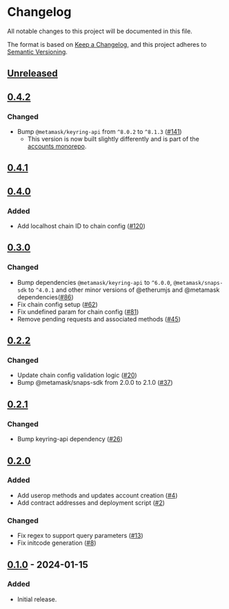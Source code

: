 # Changelog

All notable changes to this project will be documented in this file.

The format is based on [Keep a Changelog](https://keepachangelog.com/en/1.0.0/),
and this project adheres to [Semantic Versioning](https://semver.org/spec/v2.0.0.html).

## [Unreleased]

## [0.4.2]

### Changed

- Bump `@metamask/keyring-api` from `^8.0.2` to `^8.1.3` ([#141](https://github.com/MetaMask/snap-account-abstraction-keyring/pull/141))
  - This version is now built slightly differently and is part of the [accounts monorepo](https://github.com/MetaMask/accounts).

## [0.4.1]

## [0.4.0]

### Added

- Add localhost chain ID to chain config ([#120](https://github.com/MetaMask/snap-account-abstraction-keyring/pull/120))

## [0.3.0]

### Changed

- Bump dependencies `@metamask/keyring-api` to `^6.0.0`, `@metamask/snaps-sdk` to `^4.0.1` and other minor versions of @etherumjs and @metamask dependencies([#86](https://github.com/MetaMask/snap-account-abstraction-keyring/pull/86))
- Fix chain config setup ([#62](https://github.com/MetaMask/snap-account-abstraction-keyring/pull/62))
- Fix undefined param for chain config ([#81](https://github.com/MetaMask/snap-account-abstraction-keyring/pull/81))
- Remove pending requests and associated methods ([#45](https://github.com/MetaMask/snap-account-abstraction-keyring/pull/45))

## [0.2.2]

### Changed

- Update chain config validation logic ([#20](https://github.com/MetaMask/snap-account-abstraction-keyring/pull/20))
- Bump @metamask/snaps-sdk from 2.0.0 to 2.1.0 ([#37](https://github.com/MetaMask/snap-account-abstraction-keyring/pull/37))

## [0.2.1]

### Changed

- Bump keyring-api dependency ([#26](https://github.com/MetaMask/snap-account-abstraction-keyring/pull/26))

## [0.2.0]

### Added

- Add userop methods and updates account creation ([#4](https://github.com/MetaMask/snap-account-abstraction-keyring/pull/4))
- Add contract addresses and deployment script ([#2](https://github.com/MetaMask/snap-account-abstraction-keyring/pull/2))

### Changed

- Fix regex to support query parameters ([#13](https://github.com/MetaMask/snap-account-abstraction-keyring/pull/13))
- Fix initcode generation ([#8](https://github.com/MetaMask/snap-account-abstraction-keyring/pull/8))

## [0.1.0] - 2024-01-15

### Added

- Initial release.

[Unreleased]: https://github.com/MetaMask/snap-account-abstraction-keyring/compare/v0.4.2...HEAD
[0.4.2]: https://github.com/MetaMask/snap-account-abstraction-keyring/compare/v0.4.1...v0.4.2
[0.4.1]: https://github.com/MetaMask/snap-account-abstraction-keyring/compare/v0.4.0...v0.4.1
[0.4.0]: https://github.com/MetaMask/snap-account-abstraction-keyring/compare/v0.3.0...v0.4.0
[0.3.0]: https://github.com/MetaMask/snap-account-abstraction-keyring/compare/v0.2.2...v0.3.0
[0.2.2]: https://github.com/MetaMask/snap-account-abstraction-keyring/compare/v0.2.1...v0.2.2
[0.2.1]: https://github.com/MetaMask/snap-account-abstraction-keyring/compare/v0.2.0...v0.2.1
[0.2.0]: https://github.com/MetaMask/snap-account-abstraction-keyring/compare/v0.1.0...v0.2.0
[0.1.0]: https://github.com/MetaMask/snap-account-abstraction-keyring/releases/tag/v0.1.0
